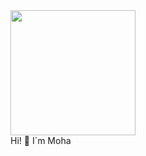 

<div id="header" aling="center">
    <img src="https://media.giphy.com/media/v1.Y2lkPTc5MGI3NjExMzljODNmODEzMWEyMjg2ZjI4MzUxYWFhM2ExZDgwZTdjYzc1ZTdlNSZlcD12MV9pbnRlcm5hbF9naWZzX2dpZklkJmN0PWc/RjfXaD7oKscJaGO7c8/giphy-downsized-large.gif" width="200" alt="">

</div>
 Hi! 👋 I´m Moha

<!--
**Mfornah/Mfornah** is a ✨ _special_ ✨ repository because its `README.md` (this file) appears on your GitHub profile.

Here are some ideas to get you started:

- 🔭 I’m currently working on ...
- 🌱 I’m currently learning ...
- 👯 I’m looking to collaborate on ...
- 🤔 I’m looking for help with ...
- 💬 Ask me about ...
- 📫 How to reach me: ...
- 😄 Pronouns: ...
- ⚡ Fun fact: ...
-->
